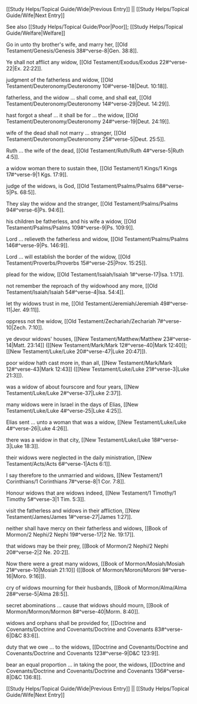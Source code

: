 [[Study Helps/Topical Guide/Wide|Previous Entry]]  ||  [[Study Helps/Topical Guide/Wife|Next Entry]]

 See also [[Study Helps/Topical Guide/Poor|Poor]]; [[Study Helps/Topical Guide/Welfare|Welfare]]

 Go in unto thy brother's wife, and marry her, [[Old Testament/Genesis/Genesis 38#^verse-8|Gen. 38:8]].

 Ye shall not afflict any widow, [[Old Testament/Exodus/Exodus 22#^verse-22|Ex. 22:22]].

 judgment of the fatherless and widow, [[Old Testament/Deuteronomy/Deuteronomy 10#^verse-18|Deut. 10:18]].

 fatherless, and the widow ... shall come, and shall eat, [[Old Testament/Deuteronomy/Deuteronomy 14#^verse-29|Deut. 14:29]].

 hast forgot a sheaf ... it shall be for ... the widow, [[Old Testament/Deuteronomy/Deuteronomy 24#^verse-19|Deut. 24:19]].

 wife of the dead shall not marry ... stranger, [[Old Testament/Deuteronomy/Deuteronomy 25#^verse-5|Deut. 25:5]].

 Ruth ... the wife of the dead, [[Old Testament/Ruth/Ruth 4#^verse-5|Ruth 4:5]].

 a widow woman there to sustain thee, [[Old Testament/1 Kings/1 Kings 17#^verse-9|1 Kgs. 17:9]].

 judge of the widows, is God, [[Old Testament/Psalms/Psalms 68#^verse-5|Ps. 68:5]].

 They slay the widow and the stranger, [[Old Testament/Psalms/Psalms 94#^verse-6|Ps. 94:6]].

 his children be fatherless, and his wife a widow, [[Old Testament/Psalms/Psalms 109#^verse-9|Ps. 109:9]].

 Lord ... relieveth the fatherless and widow, [[Old Testament/Psalms/Psalms 146#^verse-9|Ps. 146:9]].

 Lord ... will establish the border of the widow, [[Old Testament/Proverbs/Proverbs 15#^verse-25|Prov. 15:25]].

 plead for the widow, [[Old Testament/Isaiah/Isaiah 1#^verse-17|Isa. 1:17]].

 not remember the reproach of thy widowhood any more, [[Old Testament/Isaiah/Isaiah 54#^verse-4|Isa. 54:4]].

 let thy widows trust in me, [[Old Testament/Jeremiah/Jeremiah 49#^verse-11|Jer. 49:11]].

 oppress not the widow, [[Old Testament/Zechariah/Zechariah 7#^verse-10|Zech. 7:10]].

 ye devour widows' houses, [[New Testament/Matthew/Matthew 23#^verse-14|Matt. 23:14]] ([[New Testament/Mark/Mark 12#^verse-40|Mark 12:40]]; [[New Testament/Luke/Luke 20#^verse-47|Luke 20:47]]).

 poor widow hath cast more in, than all, [[New Testament/Mark/Mark 12#^verse-43|Mark 12:43]] ([[New Testament/Luke/Luke 21#^verse-3|Luke 21:3]]).

 was a widow of about fourscore and four years, [[New Testament/Luke/Luke 2#^verse-37|Luke 2:37]].

 many widows were in Israel in the days of Elias, [[New Testament/Luke/Luke 4#^verse-25|Luke 4:25]].

 Elias sent ... unto a woman that was a widow, [[New Testament/Luke/Luke 4#^verse-26|Luke 4:26]].

 there was a widow in that city, [[New Testament/Luke/Luke 18#^verse-3|Luke 18:3]].

 their widows were neglected in the daily ministration, [[New Testament/Acts/Acts 6#^verse-1|Acts 6:1]].

 I say therefore to the unmarried and widows, [[New Testament/1 Corinthians/1 Corinthians 7#^verse-8|1 Cor. 7:8]].

 Honour widows that are widows indeed, [[New Testament/1 Timothy/1 Timothy 5#^verse-3|1 Tim. 5:3]].

 visit the fatherless and widows in their affliction, [[New Testament/James/James 1#^verse-27|James 1:27]].

 neither shall have mercy on their fatherless and widows, [[Book of Mormon/2 Nephi/2 Nephi 19#^verse-17|2 Ne. 19:17]].

 that widows may be their prey, [[Book of Mormon/2 Nephi/2 Nephi 20#^verse-2|2 Ne. 20:2]].

 Now there were a great many widows, [[Book of Mormon/Mosiah/Mosiah 21#^verse-10|Mosiah 21:10]] ([[Book of Mormon/Moroni/Moroni 9#^verse-16|Moro. 9:16]]).

 cry of widows mourning for their husbands, [[Book of Mormon/Alma/Alma 28#^verse-5|Alma 28:5]].

 secret abominations ... cause that widows should mourn, [[Book of Mormon/Mormon/Mormon 8#^verse-40|Morm. 8:40]].

 widows and orphans shall be provided for, [[Doctrine and Covenants/Doctrine and Covenants/Doctrine and Covenants 83#^verse-6|D&C 83:6]].

 duty that we owe ... to the widows, [[Doctrine and Covenants/Doctrine and Covenants/Doctrine and Covenants 123#^verse-9|D&C 123:9]].

 bear an equal proportion ... in taking the poor, the widows, [[Doctrine and Covenants/Doctrine and Covenants/Doctrine and Covenants 136#^verse-8|D&C 136:8]].

[[Study Helps/Topical Guide/Wide|Previous Entry]]  ||  [[Study Helps/Topical Guide/Wife|Next Entry]]